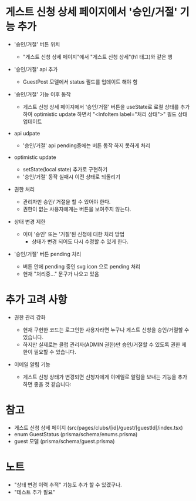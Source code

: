 # 게스트 신청 상세 페이지에서 '승인/거절' 기능 추가

- '승인/거절' 버튼 위치
  - "게스트 신청 상세 페이지"에서 "게스트 신청 상세"(h1 태그)와 같은 행
- '승인/거절' api 추가
  - GuestPost 모델에서 status 필드를 업데이트 해야 함
- '승인/거절' 기능 이후 동작

  - 게스트 신청 상세 페이지에서 '승인/거절' 버튼을 useState로 로컬 상태를 추가하여 optimistic update 하면서 "\<InfoItem label="처리 상태">" 필드 상태 업데이트

- api udpate
  - '승인/거절' api pending중에는 버튼 동작 하지 못하게 처리
- optimistic update
  - setState(local state) 추가로 구현하기
  - '승인/거절' 동작 실패시 이전 상태로 되돌리기
- 권한 처리
  - 관리자만 승인/ 거절을 할 수 있어야 한다.
  - 권한이 없는 사용자에게는 버튼을 보여주지 않는다.
- 상태 변경 제한
  - 이미 '승인' 또는 '거절'된 신청에 대한 처리 방법
    - 상태가 변경 되어도 다시 수정할 수 있게 한다.
- '승인/거절' 버튼 pending 처리
  - 버튼 안에 pending 중인 svg icon 으로 pending 처리
  - 현재 "처리중..." 문구가 나오고 있음

# 추가 고려 사항

- 권한 관리 강화

  - 현재 구현한 코드는 로그인한 사용자라면 누구나 게스트 신청을 승인/거절할 수 있습니다.
  - 하지만 실제로는 클럽 관리자(ADMIN 권한)만 승인/거절할 수 있도록 권한 제한이 필요할 수 있습니다.

- 이메일 알림 기능
  - 게스트 신청 상태가 변경되면 신청자에게 이메일로 알림을 보내는 기능을 추가하면 좋을 것 같습니다:

# 참고

- 게스트 신청 상세 페이지 (src/pages/clubs/[id]/guest/[guestId]/index.tsx)
- enum GuestStatus (prisma/schema/enums.prisma)
- guest 모델 (prisma/schema/guest.prisma)

# 노트

- "상태 변경 이력 추적" 기능도 추가 할 수 있겠구나.
- "테스트 추가 필요"
